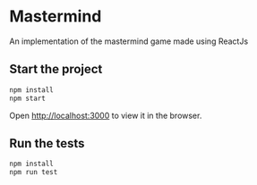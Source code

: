 Mastermind
==========

An implementation of the mastermind game made using ReactJs

## Start the project

```sh
npm install
npm start
```

Open [http://localhost:3000](http://localhost:3000) to view it in the browser.

## Run the tests

```sh
npm install
npm run test
```





